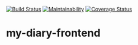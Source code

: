 [![Build Status](https://travis-ci.org/kimbugp/my-diary-frontend.svg?branch=develop)](https://travis-ci.org/kimbugp/my-diary-frontend)
[![Maintainability](https://api.codeclimate.com/v1/badges/fcbd77a779e24de1e9c4/maintainability)](https://codeclimate.com/github/kimbugp/my-diary-frontend/maintainability)
[![Coverage Status](https://coveralls.io/repos/github/kimbugp/my-diary-frontend/badge.svg?branch=develop)](https://coveralls.io/github/kimbugp/my-diary-frontend?branch=develop)
# my-diary-frontend